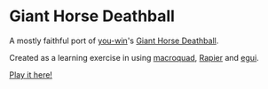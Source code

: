 # Giant Horse Deathball

A mostly faithful port of [you-win](https://github.com/you-win)'s [Giant Horse Deathball](https://github.com/you-win/giant-horse-deathball).

Created as a learning exercise in using [macroquad](https://github.com/not-fl3/macroquad), [Rapier](https://rapier.rs) and [egui](https://github.com/emilk/egui).

[Play it here!](https://noc7c9.github.io/deathball)
